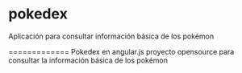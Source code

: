 # pokedex
Aplicación para consultar información básica de los pokémon

=============
Pokedex en angular.js proyecto opensource para consultar la información básica de los pokémon 
